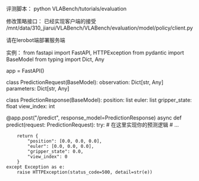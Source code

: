  评测脚本：
 python VLABench/tutorials/evaluation

 修改策略接口：
 已经实现客户端的接受
/mnt/data/310_jiarui/VLABench/VLABench/evaluation/model/policy/client.py

请在lerobot端部署服务端

实例：
from fastapi import FastAPI, HTTPException
from pydantic import BaseModel
from typing import Dict, Any

app = FastAPI()

class PredictionRequest(BaseModel):
    observation: Dict[str, Any]
    parameters: Dict[str, Any]

class PredictionResponse(BaseModel):
    position: list
    euler: list
    gripper_state: float
    view_index: int

@app.post("/predict", response_model=PredictionResponse)
async def predict(request: PredictionRequest):
    try:
        # 在这里实现你的预测逻辑
        # ...
        
        return {
            "position": [0.0, 0.0, 0.0],
            "euler": [0.0, 0.0, 0.0],
            "gripper_state": 0.0,
            "view_index": 0
        }
    except Exception as e:
        raise HTTPException(status_code=500, detail=str(e))